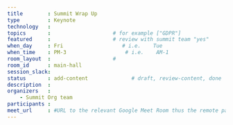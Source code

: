 ```yaml
---
title        : Summit Wrap Up
type         : Keynote
technology   :
topics       :                    # for example ["GDPR"]
featured     :                    # review with summit team "yes"
when_day     : Fri                   # i.e.    Tue
when_time    : PM-3                   # i.e.    AM-1
room_layout  :                    #
room_id      : main-hall
session_slack:
status       : add-content              # draft, review-content, done
description  :
organizers   :
    - Summit Org team
participants :
meet_url     : #URL to the relevant Google Meet Room thus the remote participants can join a session
---
```

